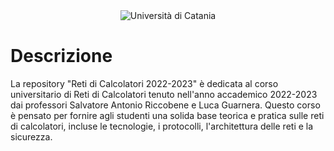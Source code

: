 <div style="text-align:center">
    <img src="https://www.unidformazione.com/wp-content/uploads/2017/11/unict-universita-di-catania.png" alt="Università di Catania">
</div>

# Descrizione
La repository "Reti di Calcolatori 2022-2023" è dedicata al corso universitario di Reti di Calcolatori tenuto nell'anno accademico 2022-2023 dai professori Salvatore Antonio Riccobene e Luca Guarnera. Questo corso è pensato per fornire agli studenti una solida base teorica e pratica sulle reti di calcolatori, incluse le tecnologie, i protocolli, l'architettura delle reti e la sicurezza.
